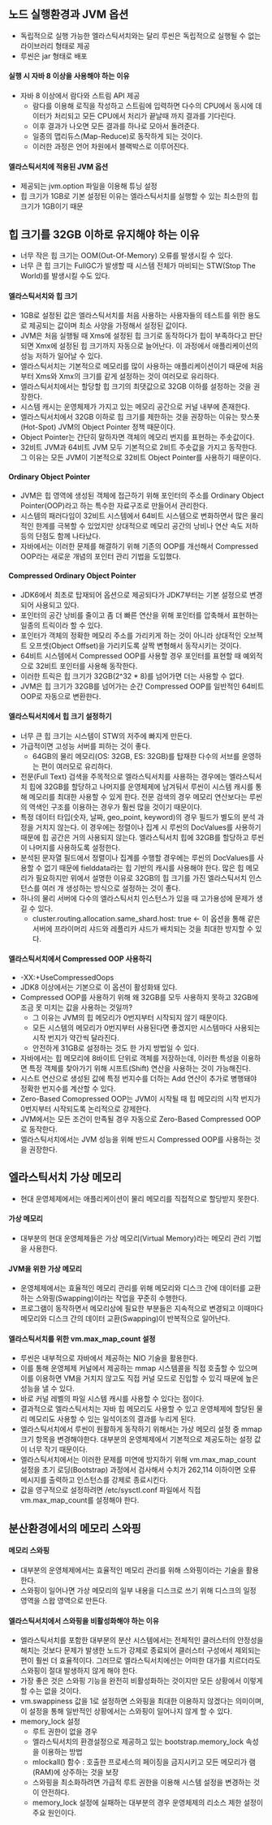 ## 노드 실행환경과 JVM 옵션

- 독립적으로 실행 가능한 엘라스틱서치와는 달리 루씬은 독립적으로 실행될 수 없는 라이브러리 형태로 제공
- 루씬은 jar 형태로 배포

#### 실행 시 자바 8 이상을 사용해야 하는 이유
- 자바 8 이상에서 람다와 스트림 API 제공
    - 람다를 이용해 로직을 작성하고 스트림에 입력하면 다수의 CPU에서 동시에 데이터가 처리되고 모든 CPU에서 처리가 끝날때 까지 결과를 기다린다.
    - 이후 결과가 나오면 모든 결과를 하나로 모아서 돌려준다.
    - 일종의 맵리듀스(Map-Reduce)로 동작하게 되는 것이다.
    - 이러한 과정은 언어 차원에서 블랙박스로 이루어진다.

#### 엘라스틱서치에 적용된 JVM 옵션
- 제공되는 jvm.option 파일을 이용해 튜닝 설정
- 힙 크기가 1GB로 기본 설정된 이유는 엘라스틱서치를 실행할 수 있는 최소한의 힙 크기가 1GB이기 때문

## 힙 크기를 32GB 이하로 유지해야 하는 이유

- 너무 작은 힙 크기는 OOM(Out-Of-Memory) 오류를 발생시킬 수 있다.
- 너무 큰 힙 크기는 FullGC가 발생할 때 시스템 전체가 마비되는 STW(Stop The World)를 발생시킬 수도 있다.

#### 엘라스틱서치와 힙 크기
- 1GB로 설정된 값은 엘라스틱서치를 처음 사용하는 사용자들의 테스트를 위한 용도로 제공되는 값이며 최소 사양을 가정해서 설정된 값이다.
- JVM은 처음 실행될 때 Xms에 설정된 힙 크기로 동작하다가 힙이 부족하다고 판단되면 Xmx에 설정된 힙 크기까지 자동으로 늘어난다. 이 과정에서 애플리케이션의 성능 저하가 일어날 수 있다.
- 엘라스틱서치는 기본적으로 메모리를 많이 사용하는 애플리케이션이기 때문에 처음부터 Xms와 Xmx의 크기를 같게 설정하는 것이 여러모로 유리하다.
- 엘라스틱서치에서는 할당할 힙 크기의 최댓값으로 32GB 이하를 설정하는 것을 권장한다.
- 시스템 캐시는 운영체제가 가지고 있는 메모리 공간으로 커널 내부에 존재한다.
- 엘라스틱서치에서 32GB 이하로 힙 크기를 제한하는 것을 권장하는 이유는 핫스폿(Hot-Spot) JVM의 Object Pointer 정책 때문이다.
- Object Pointer는 간단히 말하자면 객체의 메모리 번지를 표현하는 주솟값이다.
- 32비트 JVM과 64비트 JVM 모두 기본적으로 2비트 주솟값을 가지고 동작한다. 그 이유는 모든 JVM이 기본적으로 32비트 Object Pointer를 사용하기 때문이다.

#### Ordinary Object Pointer
- JVM은 힙 영역에 생성된 객체에 접근하기 위해 포인터의 주소를 Ordinary Object Pointer(OOP)라고 하는 특수한 자료구조로 만들어서 관리한다.
- 시스템의 패러다임이 32비트 시스템에서 64비트 시스템으로 변화하면서 많은 물리적인 한계를 극복할 수 있었지만 상대적으로 메모리 공간의 낭비나 연산 속도 저하 등의 단점도 함께 나타났다.
- 자바에서는 이러한 문제를 해결하기 위해 기존의 OOP를 개선해서 Compressed OOP라는 새로운 개념의 포인터 관리 기법을 도입했다.

#### Compressed Ordinary Object Pointer
- JDK6에서 최초로 탑재되어 옵션으로 제공되다가 JDK7부터는 기본 설정으로 변경되어 사용되고 있다.
- 포인터의 공간 낭비를 줄이고 좀 더 빠른 연산을 위해 포인터를 압축해서 표현하는 일종의 트릭이라 할 수 있다.
- 포인터가 객체의 정확한 메모리 주소를 가리키게 하는 것이 아니라 상대적인 오브젝트 오프셋(Object Offset)을 가리키도록 살짝 변형해서 동작시키는 것이다.
- 64비트 시스템에서 Compressed OOP를 사용할 경우 포인터를 표현할 때 예외적으로 32비트 포인터를 사용해 동작한다.
- 이러한 트릭은 힙 크기가 32GB(2^32 * 8)를 넘어가면 더는 사용할 수 없다.
- JVM은 힙 크기가 32GB를 넘어가는 순간 Compressed OOP를 일반적인 64비트 OOP로 자동으로 변환한다.

#### 엘라스틱서치에서 힙 크기 설정하기
- 너무 큰 힙 크기는 시스템이 STW의 저주에 빠지게 만든다.
- 가급적이면 고성능 서버를 피하는 것이 좋다.
    - 64GB의 물리 메모리(OS: 32GB, ES: 32GB)를 탑재한 다수의 서브를 운영하는 편이 여러모로 유리하다.
- 전문(Full Text) 검색을 주목적으로 엘라스틱서치를 사용하는 경우에는 엘라스틱서치 힙에 32GB를 할당하고 나머지를 운영체제에 남겨둬서 루씬이 시스템 캐시를 통해 메모리를 최대한 사용할 수 있게 한다. 전문 검색의 경우 메모리 연산보다는 루씬의 역색인 구조를 이용하는 경우가 훨씬 많을 것이기 때문이다.
- 특정 데이터 타입(숫자, 날짜, geo_point, keyword)의 경우 필드가 별도의 분석 과정을 거치지 않는다. 이 경우에는 정렬이나 집계 시 루씬의 DocValues를 사용하기 때문에 힙 공간은 거의 사용되지 않는다. 엘라스틱서치 힙에 32GB를 할당하고 루씬이 나머지를 사용하도록 설정한다.
- 분석된 문자열 필드에서 정렬이나 집계를 수행할 경우에는 루씬의 DocValues를 사용할 수 없기 때문에 fielddata라는 힙 기반의 캐시를 사용해야 한다. 많은 힙 메모리가 필요하지만 위에서 설명한 이유로 32GB의 힙 크기를 가진 엘라스틱서치 인스턴스를 여러 개 생성하는 방식으로 설정하는 것이 좋다.
- 하나의 물리 서버에 다수의 엘라스틱서치 인스턴스가 있을 때 고가용성에 문제가 생길 수 있다.
    - cluster.routing.allocation.same_shard.host: true <- 이 옵션을 통해 같은 서버에 프라이머리 샤드와 레플리카 샤드가 배치되는 것을 최대한 방지할 수 있다.

#### 엘라스틱서치에서 Compressed OOP 사용하긱
- -XX:+UseCompressedOops
- JDK8 이상에서는 기본으로 이 옵션이 활성화돼 있다.
- Compressed OOP를 사용하기 위해 왜 32GB를 모두 사용하지 못하고 32GB에 조금 못 미치는 값을 사용하는 것일까?
    - 그 이유는 JVM의 힙 메모리가 0번지부터 시작되지 않기 때문이다.
    - 모든 시스템의 메모리가 0번지부터 사용된다면 좋겠지만 시스템마다 사용되는 시작 번지가 약간씩 달라진다.
    - 안전하게 31GB로 설정하는 것도 한 가지 방법일 수 있다.
- 자바에서는 힙 메모리에 8바이트 단위로 객체를 저장하는데, 이러한 특성을 이용하면 특정 객체를 찾아가기 위해 시프트(Shift) 연산을 사용하는 것이 가능해진다.
- 시스트 연산으로 생성된 값에 특정 번지수를 더하는 Add 연산이 추가로 병행돼야 정확한 번지수를 계산할 수 있다.
- Zero-Based Comopressed OOP는 JVM이 시작될 때 힙 메모리의 시작 번지가 0번지부터 시작되도록 논리적으로 강제한다.
- JVM에서는 모든 조건이 만족될 경우 자동으로 Zero-Based Compressed OOP로 동작한다.
- 엘라스틱서치에서는 JVM 성능을 위해 반드시 Compressed OOP를 사용하는 것을 권장한다.

## 엘라스틱서치 가상 메모리

- 현대 운영체제에서는 애플리케이션이 물리 메모리를 직접적으로 할당받지 못한다.

#### 가상 메모리
- 대부분의 현대 운영체제들은 가상 메모리(Virtual Memory)라는 메모리 관리 기법을 사용한다.

#### JVM을 위한 가상 메모리
- 운영체제에서는 효율적인 메모리 관리를 위해 메모리와 디스크 간에 데이터를 교환하는 스와핑(Swapping)이라는 작업을 꾸준히 수행한다.
- 프로그램이 동작하면서 메모리상에 필요한 부분들은 지속적으로 변경되고 이때마다 메모리와 디스크 간의 데이터 교환(Swapping)이 반복적으로 일어난다.

#### 엘라스틱서치를 위한 vm.max_map_count 설정
- 루씬은 내부적으로 자바에서 제공하는 NIO 기술을 활용한다.
- 이를 통해 운영체제 커널에서 제공하는 mmap 시스템콜을 직접 호출할 수 있으며 이를 이용하면 VM을 거치지 않고도 직접 커널 모드로 진입할 수 있긱 때문에 높은 성능을 낼 수 있다.
- 바로 커널 레벨의 파일 시스템 캐시를 사용할 수 있다는 점이다.
- 결과적으로 엘라스틱서치는 자바 힙 메모리도 사용할 수 있고 운영체제에 할당된 물리 메모리도 사용할 수 있는 일석이조의 결과를 누리게 된다.
- 엘라스틱서치에서 루씬이 원활하게 동작하기 위해서는 가상 메모리 설정 중 mmap 크기 항목을 변경해야한다. 대부분의 운영체제에서 기본적으로 제공도하는 설정 값이 너무 작기 때문이다.
- 엘라스틱서치에서는 이러한 문제를 미연에 방지하기 위해 vm.max_map_count 설정을 초기 로딩(Bootstrap) 과정에서 검사해서 수치가 262,114 이하이면 오류 메시지를 출력하고 인스턴스를 강제로 종료시킨다.
- 값을 영구적으로 설정하려면 /etc/sysctl.conf 파일에서 직접 vm.max_map_count를 설정해야 한다.

## 분산환경에서의 메모리 스와핑

#### 메모리 스와핑
- 대부분의 운영체제에서는 효율적인 메모리 관리를 위해 스와핑이라는 기술을 활용한다.
- 스와핑이 일어나면 가상 메모리의 일부 내용을 디스크로 쓰기 위해 디스크의 일정 영역을 스왑 영역으로 만든다.

#### 엘라스틱서치에서 스와핑을 비활성화해야 하는 이유
- 엘라스틱서치를 포함한 대부분의 분산 시스템에서는 전체적인 클러스터의 안정성을 해치는 것보다 문제가 발생한 노드가 강제로 종료되어 클러스터 구성에서 제외되는 편이 훨씬 더 효율적이다. 그러므로 엘라스틱서치에선는 어떠한 대가를 치르더라도 스와핑이 절대 발생하지 않게 해야 한다.
- 가장 좋은 것은 스와핑 기능을 완전히 비활성화하는 것이지만 모든 상황에서 이렇게 할 수는 없을 것이다.
- vm.swappiness 값을 1로 설정하면 스와핑을 최대한 이용하지 않겠다는 의미이며, 이 설정을 통해 일반적인 상황에서는 스와핑이 일어나지 않게 할 수 있다.
- memory_lock 설정
    - 루트 권한이 없을 경우
    - 엘라스틱서치의 환경설정으로 제공하고 있는 bootstrap.memory_lock 속성을 이용하는 방법
    - mlockall() 함수 : 호출한 프로세스의 페이징을 금지시키고 모든 메모리가 램(RAM)에 상주하는 것을 보장
    - 스와핑을 최소화하려면 가급적 루트 권한을 이용해 시스템 설정을 변경하는 것이 안전하다.
    - memory_lock 설정에 실패하는 대부분의 경우 운영체제의 리소스 제한 설정이 주요 원인이다.

##